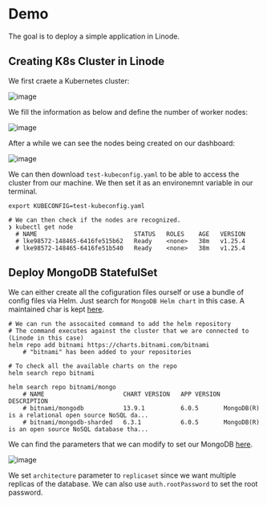 # Demo

The goal is to deploy a simple application in Linode. 


## Creating K8s Cluster in Linode

We first craete a Kubernetes cluster:

![image](https://user-images.githubusercontent.com/18715119/226173774-fad33b4e-4bb0-4ac1-8744-1d01a26cd349.png)

We fill the information as below and define the number of worker nodes:

![image](https://user-images.githubusercontent.com/18715119/226173955-7321056b-bb01-4a97-b804-a1ac8a4841d7.png)

After a while we can see the nodes being created on our dashboard:

![image](https://user-images.githubusercontent.com/18715119/226174949-0e4a38ce-11f8-42ed-943b-fc6a95e8d8fa.png)

We can then download `test-kubeconfig.yaml` to be able to access the cluster from our machine. We then set it as an environemnt variable in our terminal.

    export KUBECONFIG=test-kubeconfig.yaml
    
    # We can then check if the nodes are recognized.
    ❯ kubectl get node
      # NAME                           STATUS   ROLES    AGE   VERSION
      # lke98572-148465-6416fe515b62   Ready    <none>   38m   v1.25.4
      # lke98572-148465-6416fe51b540   Ready    <none>   38m   v1.25.4

## Deploy MongoDB StatefulSet
We can either create all the cofiguration files ourself or use a bundle of config files via Helm. Just search for `MongoDB Helm chart` in this case. A maintained char is kept [here](https://github.com/bitnami/charts).

    # We can run the assocaited command to add the helm repository 
    # The command executes against the cluster that we are connected to (Linode in this case)
    helm repo add bitnami https://charts.bitnami.com/bitnami
        # "bitnami" has been added to your repositories
    
    # To check all the available charts on the repo
    helm search repo bitnami
    
    helm search repo bitnami/mongo
        # NAME                   	CHART VERSION	APP VERSION	DESCRIPTION                                       
        # bitnami/mongodb        	13.9.1       	6.0.5      	MongoDB(R) is a relational open source NoSQL da...
        # bitnami/mongodb-sharded	6.3.1        	6.0.5      	MongoDB(R) is an open source NoSQL database tha...

We can find the parameters that we can modify to set our MongoDB [here](https://github.com/bitnami/charts/tree/main/bitnami/mongodb).

![image](https://user-images.githubusercontent.com/18715119/226177961-5dd23851-30fe-4c87-a699-aba02dd257ad.png)

We set `architecture` parameter to `replicaset` since we want multiple replicas of the database. We can also use `auth.rootPassword` to set the root password.
